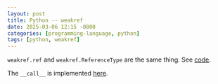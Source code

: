 ```yaml
---
layout: post
title: Python -- weakref
date: 2025-03-06 12:15 -0800
categories: [programming-language, python]
tags: [python, weakref]
---
```


`weakref.ref` and `weakref.ReferenceType` are the same thing. See
[code](https://github.com/python/cpython/blob/878ead1ac1651965126322c1b3d124faf5484dc6/Modules/_weakref.c#L154).

The `__call__` is implemented
[here](https://github.com/python/cpython/blob/878ead1ac1651965126322c1b3d124faf5484dc6/Include/cpython/weakrefobject.h#L51).

